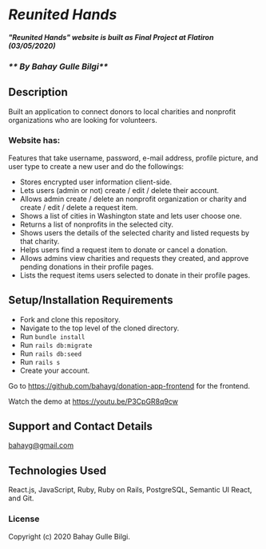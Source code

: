 # _Reunited Hands_

#### _"Reunited Hands" website is built as Final Project at Flatiron (03/05/2020)_
### _** By Bahay Gulle Bilgi**_

## Description

Built an application to connect donors to local charities and nonprofit organizations who are looking for volunteers.

### Website has:

Features that take username, password, e-mail address, profile picture, and user type to create a new user and do the followings:

- Stores encrypted user information client-side.
- Lets users (admin or not) create / edit / delete their account. 
- Allows admin create / delete an nonprofit organization or charity and create / edit / delete a request item.
- Shows a list of cities in Washington state and lets user choose one.
- Returns a list of nonprofits in the selected city. 
- Shows users the details of the selected charity and listed requests by that charity.
- Helps users find a request item to donate or cancel a donation. 
- Allows admins view charities and requests they created, and approve pending donations in their profile pages.
- Lists the request items users selected to donate in their profile pages. 

## Setup/Installation Requirements

* Fork and clone this repository.
* Navigate to the top level of the cloned directory.
* Run `bundle install`
* Run `rails db:migrate`
* Run `rails db:seed`
* Run `rails s`
* Create your account.

Go to https://github.com/bahayg/donation-app-frontend for the frontend.

Watch the demo at https://youtu.be/P3CpGR8q9cw
<!-- ## Known Bugs

* Work in progress; there are no known bugs at this time. -->

## Support and Contact Details

bahayg@gmail.com

## Technologies Used

React.js, JavaScript, Ruby, Ruby on Rails, PostgreSQL, Semantic UI React, and Git.      

### License

Copyright (c) 2020 Bahay Gulle Bilgi.
<!-- This software is licenced under the MIT License. -->